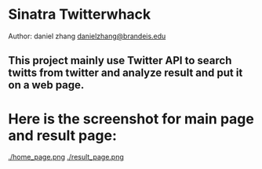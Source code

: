 # Sinatra Twitterwhack
Author: daniel zhang danielzhang@brandeis.edu

## This project mainly use Twitter API to search twitts from twitter and analyze result and put it on a web page.

# Here is the screenshot for main page and result page:
[./home_page.png](home_page.png)
[./result_page.png](result_page.png)
 